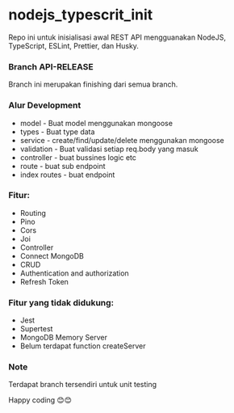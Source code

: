 # nodejs_typescrit_init
Repo ini untuk inisialisasi awal REST API mengguanakan NodeJS, TypeScript, ESLint, Prettier, dan Husky.

### Branch API-RELEASE
Branch ini merupakan finishing dari semua branch.

### Alur Development
- model - Buat model menggunakan mongoose
- types - Buat type data
- service - create/find/update/delete menggunakan mongoose
- validation - Buat validasi setiap req.body yang masuk
- controller - buat bussines logic etc
- route - buat sub endpoint
- index routes - buat endpoint

### Fitur:
- Routing
- Pino
- Cors
- Joi
- Controller
- Connect MongoDB
- CRUD
- Authentication and authorization
- Refresh Token

### Fitur yang tidak didukung:
- Jest
- Supertest
- MongoDB Memory Server
- Belum terdapat function createServer

### Note
Terdapat branch tersendiri untuk unit testing

Happy coding 😊😊

